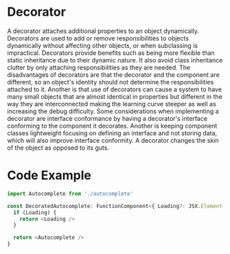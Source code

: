 # Decorator

A decorator attaches additional properties to an object dynamically.
Decorators are used to add or remove responsibilities to objects dynamically
without affecting other objects, or when subclassing is impractical.
Decorators provide benefits such as being more flexible than static inheritance
due to their dynamic nature. It also avoid class inheritance clutter by only
attaching responsibilities as they are needed. The disadvantages of decorators
are that the decorator and the component are different, so an object's identity
should not determine the responsibilities attached to it. Another is that use
of decorators can cause a system to have many small objects that are almost identical
in properties but different in the way they are interconnected making the learning
curve steeper as well as increasing the debug difficulty. Some considerations when
implementing a decorator are interface conformance by having a decorator's interface
conforming to the component it decorates. Another is keeping component classes lightweight
focusing on defining an interface and not storing data, which will also improve
interface conformity. A decorator changes the skin of the object as opposed to its guts.

# Code Example

```ts
import Autocomplete from './autocomplete'

const DecoratedAutocomplete: FunctionComponent<{ Loading?: JSX.Element }> = ({ Loading }) => {
  if (Loading) {
    return <Loading />
  }

  return <Autocomplete />
}
```
